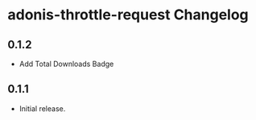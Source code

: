 # adonis-throttle-request Changelog

## 0.1.2
 - Add Total Downloads Badge

## 0.1.1
 - Initial release.
